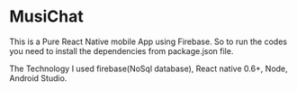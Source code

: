 # MusiChat

This is a Pure React Native mobile App using Firebase. So to run the codes you need to install the dependencies from package.json file.

The Technology I used firebase(NoSql database), React native 0.6+, Node, Android Studio.
